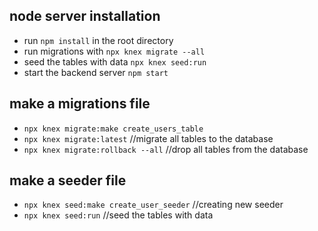 
## node server installation

- run ```npm install``` in the root directory
- run migrations with ```npx knex migrate --all```
- seed the tables with data ```npx knex seed:run```
- start the backend server  ```npm start```

## make a migrations file

- ```npx knex migrate:make create_users_table```
- ```npx knex migrate:latest``` //migrate all tables to the database
- ```npx knex migrate:rollback --all``` //drop all tables from the database

## make a seeder file

- ```npx knex seed:make create_user_seeder``` //creating new seeder
- ```npx knex seed:run``` //seed the tables with data
